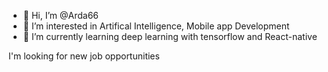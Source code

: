 - 👋 Hi, I’m @Arda66
- 👀 I’m interested in Artifical Intelligence, Mobile app Development
- 🌱 I’m currently learning deep learning with tensorflow and React-native

I'm looking for new job opportunities 

<!---
Arda66/Arda66 is a ✨ special ✨ repository because its `README.md` (this file) appears on your GitHub profile.
You can click the Preview link to take a look at your changes.
--->
